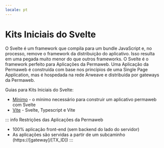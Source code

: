 ```yaml
---
locale: pt
---
```

# Kits Iniciais do Svelte

O Svelte é um framework que compila para um bundle JavaScript e, no processo, remove o framework da distribuição do aplicativo. Isso resulta em uma pegada muito menor do que outros frameworks. O Svelte é o framework perfeito para Aplicações da Permaweb. Uma Aplicação da Permaweb é construída com base nos princípios de uma Single Page Application, mas é hospedada na rede Arweave e distribuída por gateways da Permaweb.

Guias para Kits Iniciais do Svelte:

* [Mínimo](./minimal.md) - o mínimo necessário para construir um aplicativo permaweb com Svelte
* [Vite](./vite.md) - Svelte, Typescript e Vite

::: info Restrições das Aplicações da Permaweb
* 100% aplicação front-end (sem backend do lado do servidor)
* As aplicações são servidas a partir de um subcaminho (https://[gateway]/[TX_ID])
:::